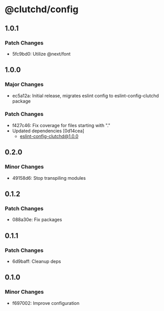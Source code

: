# @clutchd/config

## 1.0.1

### Patch Changes

- 5fc9bd0: Utilize @next/font

## 1.0.0

### Major Changes

- ec5a12a: Initial release, migrates eslint config to eslint-config-clutchd package

### Patch Changes

- f427c46: Fix coverage for files starting with "."
- Updated dependencies [0d14cea]
  - eslint-config-clutchd@1.0.0

## 0.2.0

### Minor Changes

- 49158d6: Stop transpiling modules

## 0.1.2

### Patch Changes

- 088a30e: Fix packages

## 0.1.1

### Patch Changes

- 6d9baff: Cleanup deps

## 0.1.0

### Minor Changes

- f697002: Improve configuration
